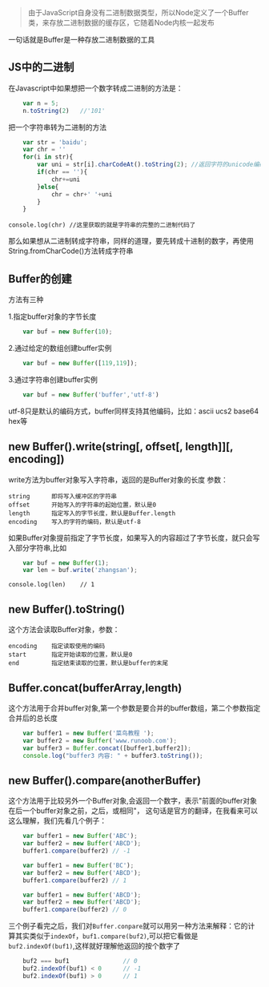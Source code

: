 >由于JavaScript自身没有二进制数据类型，所以Node定义了一个Buffer类，来存放二进制数据的缓存区，它随着Node内核一起发布

一句话就是Buffer是一种存放二进制数据的工具

JS中的二进制
-
在Javascript中如果想把一个数字转成二进制的方法是：
```js
    var n = 5;
    n.toString(2)   //'101'
```
把一个字符串转为二进制的方法
```js
    var str = 'baidu';
    var chr = ''
    for(i in str){
        var uni = str[i].charCodeAt().toString(2); //返回字符的unicode编码，类型是十进制的数字。后面的toString(1)目的是把unicode编码转为二进制
        if(chr == ''){
            chr+=uni
        }else{
            chr = chr+' '+uni
        }
    }
```
    console.log(chr) //这里获取的就是字符串的完整的二进制代码了
那么如果想从二进制转成字符串，同样的道理，要先转成十进制的数字，再使用String.fromCharCode()方法转成字符串

Buffer的创建
-
方法有三种

1.指定buffer对象的字节长度

```js
    var buf = new Buffer(10);
```
2.通过给定的数组创建buffer实例
    
```js
    var buf = new Buffer([119,119]);
```
3.通过字符串创建buffer实例
    
```js
    var buf = new Buffer('buffer','utf-8')
```
utf-8只是默认的编码方式，buffer同样支持其他编码，比如：ascii ucs2  base64 hex等

new Buffer().write(string[, offset[, length]][, encoding])
-
write方法为buffer对象写入字符串，返回的是Buffer对象的长度
参数：

    string      即将写入缓冲区的字符串
    offset      开始写入的字符串的起始位置，默认是0
    length      指定写入的字节长度，默认是Buffer.length
    encoding    写入的字符的编码，默认是utf-8
如果Buffer对象提前指定了字节长度，如果写入的内容超过了字节长度，就只会写入部分字符串,比如

```js
    var buf = new Buffer(1);
    var len = buf.write('zhangsan');
```
    console.log(len)    // 1


new Buffer().toString()
-
这个方法会读取Buffer对象，参数：

    encoding    指定读取使用的编码
    start       指定开始读取的位置，默认是0
    end         指定结束读取的位置，默认是buffer的末尾


Buffer.concat(bufferArray,length)
-
这个方法用于合并buffer对象,第一个参数是要合并的buffer数组，第二个参数指定合并后的总长度

```js
    var buffer1 = new Buffer('菜鸟教程 ');
    var buffer2 = new Buffer('www.runoob.com');
    var buffer3 = Buffer.concat([buffer1,buffer2]);
    console.log("buffer3 内容: " + buffer3.toString());
```

new Buffer().compare(anotherBuffer)
-
这个方法用于比较另外一个Buffer对象,会返回一个数字，表示"前面的buffer对象在后一个buffer对象之前，之后，或相同"， 这句话是官方的翻译，在我看来可以这么理解，我们先看几个例子：

```js
    var buffer1 = new Buffer('ABC');
    var buffer2 = new Buffer('ABCD');
    buffer1.compare(buffer2) // -1

    var buffer1 = new Buffer('BC');
    var buffer2 = new Buffer('ABCD');
    buffer1.compare(buffer2) // 1

    var buffer1 = new Buffer('ABCD');
    var buffer2 = new Buffer('ABCD');
    buffer1.compare(buffer2) // 0
```
三个例子看完之后，我们对`Buffer.conpare`就可以用另一种方法来解释：它的计算其实类似于`indexOf`，`buf1.compare(buf2)`,可以把它看做是`buf2.indexOf(buf1)`,这样就好理解他返回的按个数字了

```js
    buf2 === buf1               // 0
    buf2.indexOf(buf1) < 0      // -1
    buf2.indexOf(buf1) > 0      // 1
```
    
